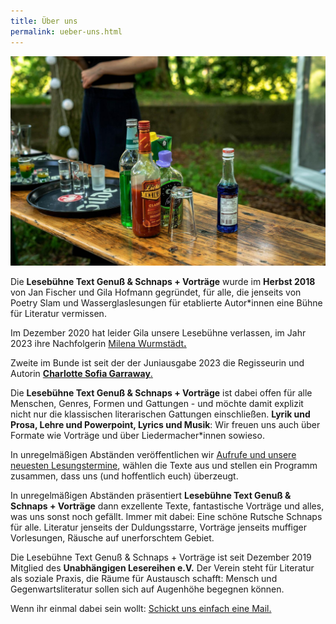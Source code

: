 ```yaml
---
title: Über uns
permalink: ueber-uns.html
---
```


![202760540_901156900438072_9118072011997206592_n.jpg](/uploads/202760540_901156900438072_9118072011997206592_n.jpg)

Die **Lesebühne Text Genuß & Schnaps \+ Vorträge** wurde im **Herbst 2018** von Jan Fischer und Gila Hofmann gegründet, für alle, die jenseits von Poetry Slam und Wasserglaslesungen für etablierte Autor\*innen eine Bühne für Literatur vermissen.

Im Dezember 2020 hat leider Gila unsere Lesebühne verlassen, im Jahr 2023 ihre Nachfolgerin [Milena Wurmstädt](https://lesebuehnetextgenuss.de/2020/12/06/wir-stellen-vor-milena-wurmstadt.html)**[.](https://lesebuehnetextgenuss.de/2020/12/06/wir-stellen-vor-milena-wurmstadt.html)**

Zweite im Bunde ist seit der der Juniausgabe 2023 die Regisseurin und Autorin **[Charlotte Sofia Garraway](https://csgarraway.wixsite.com/csgarraway)**[.](https://csgarraway.wixsite.com/csgarraway)

Die **Lesebühne Text Genuß & Schnaps \+ Vorträge** ist dabei offen für alle Menschen, Genres, Formen und Gattungen - und möchte damit explizit nicht nur die klassischen literarischen Gattungen einschließen. **Lyrik und Prosa, Lehre und Powerpoint, Lyrics und Musik**: Wir freuen uns auch über Formate wie Vorträge und über Liedermacher\*innen sowieso.

In unregelmäßigen Abständen veröffentlichen wir [Aufrufe und unsere neuesten Lesungstermine](/), wählen die Texte aus und stellen ein Programm zusammen, dass uns (und hoffentlich euch) überzeugt.

In unregelmäßigen Abständen präsentiert **Lesebühne Text Genuß & Schnaps \+ Vorträge** dann exzellente Texte, fantastische Vorträge und alles, was uns sonst noch gefällt. Immer mit dabei: Eine schöne Rutsche Schnaps für alle. Literatur jenseits der Duldungsstarre, Vorträge jenseits muffiger Vorlesungen, Räusche auf unerforschtem Gebiet.

Die Lesebühne Text Genuß & Schnaps \+ Vorträge ist seit Dezember 2019 Mitglied des **Unabhängigen Lesereihen
e.V.** Der Verein steht für Literatur als soziale Praxis, die Räume für Austausch schafft: Mensch und
Gegenwartsliteratur sollen sich auf Augenhöhe begegnen können.

Wenn ihr einmal dabei sein wollt: [Schickt uns einfach eine Mail.](/kontakt.html)